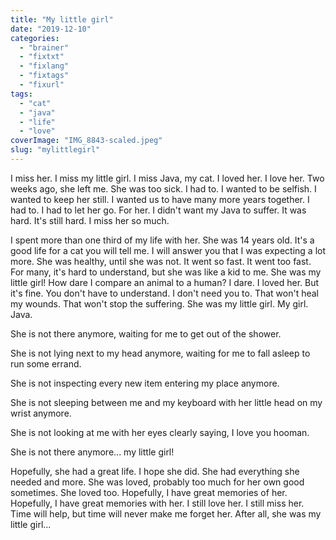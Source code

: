 ```yaml
---
title: "My little girl"
date: "2019-12-10"
categories: 
  - "brainer"
  - "fixtxt"
  - "fixlang"
  - "fixtags"
  - "fixurl"
tags: 
  - "cat"
  - "java"
  - "life"
  - "love"
coverImage: "IMG_8843-scaled.jpeg"
slug: "mylittlegirl"
---
```


I miss her. I miss my little girl. I miss Java, my cat. I loved her. I love her. Two weeks ago, she left me. She was too sick. I had to. I wanted to be selfish. I wanted to keep her still. I wanted us to have many more years together. I had to. I had to let her go. For her. I didn't want my Java to suffer. It was hard. It's still hard. I miss her so much.

I spent more than one third of my life with her. She was 14 years old. It's a good life for a cat you will tell me. I will answer you that I was expecting a lot more. She was healthy, until she was not. It went so fast. It went too fast. For many, it's hard to understand, but she was like a kid to me. She was my little girl! How dare I compare an animal to a human? I dare. I loved her. But it's fine. You don't have to understand. I don't need you to. That won't heal my wounds. That won't stop the suffering. She was my little girl. My girl. Java.

She is not there anymore, waiting for me to get out of the shower.

She is not lying next to my head anymore, waiting for me to fall asleep to run some errand.

She is not inspecting every new item entering my place anymore.

She is not sleeping between me and my keyboard with her little head on my wrist anymore.

She is not looking at me with her eyes clearly saying, I love you hooman.

She is not there anymore... my little girl!

Hopefully, she had a great life. I hope she did. She had everything she needed and more. She was loved, probably too much for her own good sometimes. She loved too. Hopefully, I have great memories of her. Hopefully, I have great memories with her. I still love her. I still miss her. Time will help, but time will never make me forget her. After all, she was my little girl...
